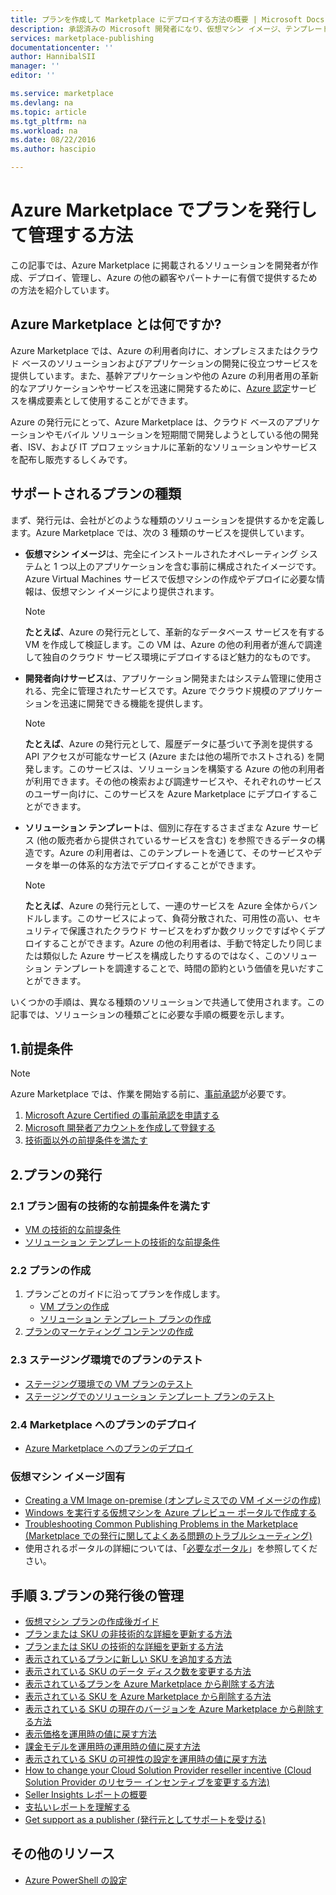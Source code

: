 ```yaml
---
title: プランを作成して Marketplace にデプロイする方法の概要 | Microsoft Docs
description: 承認済みの Microsoft 開発者になり、仮想マシン イメージ、テンプレート、データ サービス、または開発者向けサービスを作成して Azure Marketplace にデプロイするために必要な手順を理解します。
services: marketplace-publishing
documentationcenter: ''
author: HannibalSII
manager: ''
editor: ''

ms.service: marketplace
ms.devlang: na
ms.topic: article
ms.tgt_pltfrm: na
ms.workload: na
ms.date: 08/22/2016
ms.author: hascipio

---
```

# Azure Marketplace でプランを発行して管理する方法
この記事では、Azure Marketplace に掲載されるソリューションを開発者が作成、デプロイ、管理し、Azure の他の顧客やパートナーに有償で提供するための方法を紹介しています。

## Azure Marketplace とは何ですか?
Azure Marketplace では、Azure の利用者向けに、オンプレミスまたはクラウド ベースのソリューションおよびアプリケーションの開発に役立つサービスを提供しています。また、基幹アプリケーションや他の Azure の利用者用の革新的なアプリケーションやサービスを迅速に開発するために、[Azure 認定](http://azure.com/certified)サービスを構成要素として使用することができます。

Azure の発行元にとって、Azure Marketplace は、クラウド ベースのアプリケーションやモバイル ソリューションを短期間で開発しようとしている他の開発者、ISV、および IT プロフェッショナルに革新的なソリューションやサービスを配布し販売するしくみです。

## サポートされるプランの種類
まず、発行元は、会社がどのような種類のソリューションを提供するかを定義します。Azure Marketplace では、次の 3 種類のサービスを提供しています。

* **仮想マシン イメージ**は、完全にインストールされたオペレーティング システムと 1 つ以上のアプリケーションを含む事前に構成されたイメージです。Azure Virtual Machines サービスで仮想マシンの作成やデプロイに必要な情報は、仮想マシン イメージにより提供されます。
  
  > [!NOTE]
  > **たとえば**、Azure の発行元として、革新的なデータベース サービスを有する VM を作成して検証します。この VM は、Azure の他の利用者が進んで調達して独自のクラウド サービス環境にデプロイするほど魅力的なものです。
  > 
  > 
* **開発者向けサービス**は、アプリケーション開発またはシステム管理に使用される、完全に管理されたサービスです。Azure でクラウド規模のアプリケーションを迅速に開発できる機能を提供します。
  
  > [!NOTE]
  > **たとえば**、Azure の発行元として、履歴データに基づいて予測を提供する API アクセスが可能なサービス (Azure または他の場所でホストされる) を開発します。このサービスは、ソリューションを構築する Azure の他の利用者が利用できます。その他の検索および調達サービスや、それぞれのサービスのユーザー向けに、このサービスを Azure Marketplace にデプロイすることができます。
  > 
  > 
* **ソリューション テンプレート**は、個別に存在するさまざまな Azure サービス (他の販売者から提供されているサービスを含む) を参照できるデータの構造です。Azure の利用者は、このテンプレートを通じて、そのサービスやデータを単一の体系的な方法でデプロイすることができます。
  
  > [!NOTE]
  > **たとえば**、Azure の発行元として、一連のサービスを Azure 全体からバンドルします。このサービスによって、負荷分散された、可用性の高い、セキュリティで保護されたクラウド サービスをわずか数クリックですばやくデプロイすることができます。Azure の他の利用者は、手動で特定したり同じまたは類似した Azure サービスを構成したりするのではなく、このソリューション テンプレートを調達することで、時間の節約という価値を見いだすことができます。
  > 
  > 

いくつかの手順は、異なる種類のソリューションで共通して使用されます。この記事では、ソリューションの種類ごとに必要な手順の概要を示します。

## 1\.前提条件
> [!NOTE]
> Azure Marketplace では、作業を開始する前に、[事前承認](http://azure.com/certified)が必要です。
> 
> 

1. [Microsoft Azure Certified の事前承認を申請する](marketplace-publishing-azure-certification.md)
2. [Microsoft 開発者アカウントを作成して登録する](marketplace-publishing-accounts-creation-registration.md)
3. [技術面以外の前提条件を満たす](marketplace-publishing-pre-requisites.md)

## 2\.プランの発行
### 2\.1 プラン固有の技術的な前提条件を満たす
* [VM の技術的な前提条件](marketplace-publishing-vm-image-creation-prerequisites.md)
* [ソリューション テンプレートの技術的な前提条件](marketplace-publishing-solution-template-creation-prerequisites.md)

### 2\.2 プランの作成
1. プランごとのガイドに沿ってプランを作成します。
   * [VM プランの作成](marketplace-publishing-vm-image-creation.md)
   * [ソリューション テンプレート プランの作成](marketplace-publishing-solution-template-creation.md)
2. [プランのマーケティング コンテンツの作成](marketplace-publishing-push-to-staging.md)

### 2\.3 ステージング環境でのプランのテスト
* [ステージング環境での VM プランのテスト](marketplace-publishing-vm-image-test-in-staging.md)
* [ステージングでのソリューション テンプレート プランのテスト](marketplace-publishing-solution-template-test-in-staging.md)

### 2\.4 Marketplace へのプランのデプロイ
* [Azure Marketplace へのプランのデプロイ](marketplace-publishing-push-to-production.md)

### 仮想マシン イメージ固有
* [Creating a VM Image on-premise (オンプレミスでの VM イメージの作成)](marketplace-publishing-vm-image-creation-on-premise.md)
* [Windows を実行する仮想マシンを Azure プレビュー ポータルで作成する](../virtual-machines/virtual-machines-windows-hero-tutorial.md)
* [Troubleshooting Common Publishing Problems in the Marketplace (Marketplace での発行に関してよくある問題のトラブルシューティング)](marketplace-publishing-support-common-issues.md)
* 使用されるポータルの詳細については、「[必要なポータル](marketplace-publishing-portals.md)」を参照してください。

## 手順 3.プランの発行後の管理
* [仮想マシン プランの作成後ガイド](marketplace-publishing-vm-image-post-publishing.md)
* [プランまたは SKU の非技術的な詳細を更新する方法](marketplace-publishing-vm-image-post-publishing.md#2-how-to-update-the-non-technical-details-of-an-offer-or-a-sku)
* [プランまたは SKU の技術的な詳細を更新する方法](marketplace-publishing-vm-image-post-publishing.md#1-how-to-update-the-technical-details-of-a-sku)
* [表示されているプランに新しい SKU を追加する方法](marketplace-publishing-vm-image-post-publishing.md#3-how-to-add-a-new-sku-under-a-listed-offer)
* [表示されている SKU のデータ ディスク数を変更する方法](marketplace-publishing-vm-image-post-publishing.md#4-how-to-change-the-data-disk-count-for-a-listed-sku)
* [表示されているプランを Azure Marketplace から削除する方法](marketplace-publishing-vm-image-post-publishing.md#5-how-to-delete-a-listed-offer-from-the-azure-marketplace)
* [表示されている SKU を Azure Marketplace から削除する方法](marketplace-publishing-vm-image-post-publishing.md#6-how-to-delete-a-listed-sku-from-the-azure-marketplace)
* [表示されている SKU の現在のバージョンを Azure Marketplace から削除する方法](marketplace-publishing-vm-image-post-publishing.md#7-how-to-delete-the-current-version-of-a-listed-sku-from-the-azure-marketplace)
* [表示価格を運用時の値に戻す方法](marketplace-publishing-vm-image-post-publishing.md#8-how-to-revert-listing-price-to-production-values)
* [課金モデルを運用時の運用時の値に戻す方法](marketplace-publishing-vm-image-post-publishing.md#9-how-to-revert-billing-model-to-production-values)
* [表示されている SKU の可視性の設定を運用時の値に戻す方法](marketplace-publishing-vm-image-post-publishing.md#10-how-to-revert-visibility-setting-of-a-listed-sku-to-the-production-value)
* [How to change your Cloud Solution Provider reseller incentive (Cloud Solution Provider のリセラー インセンティブを変更する方法)](marketplace-publishing-csp-incentive.md)
* [Seller Insights レポートの概要](marketplace-publishing-report-seller-insights.md)
* [支払いレポートを理解する](marketplace-publishing-report-payout.md)
* [Get support as a publisher (発行元としてサポートを受ける)](marketplace-publishing-get-publisher-support.md)

## その他のリソース
* [Azure PowerShell の設定](marketplace-publishing-powershell-setup.md)

<!---HONumber=AcomDC_0824_2016-->